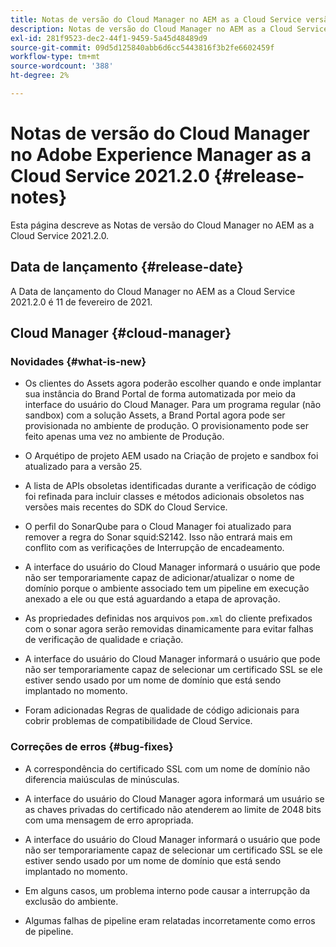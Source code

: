 ```yaml
---
title: Notas de versão do Cloud Manager no AEM as a Cloud Service versão 2021.2.0
description: Notas de versão do Cloud Manager no AEM as a Cloud Service versão 2021.2.0
exl-id: 281f9523-dec2-44f1-9459-5a45d48489d9
source-git-commit: 09d5d125840abb6d6cc5443816f3b2fe6602459f
workflow-type: tm+mt
source-wordcount: '388'
ht-degree: 2%

---
```


# Notas de versão do Cloud Manager no Adobe Experience Manager as a Cloud Service 2021.2.0 {#release-notes}

Esta página descreve as Notas de versão do Cloud Manager no AEM as a Cloud Service 2021.2.0.

## Data de lançamento {#release-date}

A Data de lançamento do Cloud Manager no AEM as a Cloud Service 2021.2.0 é 11 de fevereiro de 2021.

## Cloud Manager {#cloud-manager}

### Novidades {#what-is-new}

* Os clientes do Assets agora poderão escolher quando e onde implantar sua instância do Brand Portal de forma automatizada por meio da interface do usuário do Cloud Manager. Para um programa regular (não sandbox) com a solução Assets, a Brand Portal agora pode ser provisionada no ambiente de produção. O provisionamento pode ser feito apenas uma vez no ambiente de Produção.

* O Arquétipo de projeto AEM usado na Criação de projeto e sandbox foi atualizado para a versão 25.

* A lista de APIs obsoletas identificadas durante a verificação de código foi refinada para incluir classes e métodos adicionais obsoletos nas versões mais recentes do SDK do Cloud Service.

* O perfil do SonarQube para o Cloud Manager foi atualizado para remover a regra do Sonar squid:S2142. Isso não entrará mais em conflito com as verificações de Interrupção de encadeamento.

* A interface do usuário do Cloud Manager informará o usuário que pode não ser temporariamente capaz de adicionar/atualizar o nome de domínio porque o ambiente associado tem um pipeline em execução anexado a ele ou que está aguardando a etapa de aprovação.

* As propriedades definidas nos arquivos `pom.xml` do cliente prefixados com o sonar agora serão removidas dinamicamente para evitar falhas de verificação de qualidade e criação.

* A interface do usuário do Cloud Manager informará o usuário que pode não ser temporariamente capaz de selecionar um certificado SSL se ele estiver sendo usado por um nome de domínio que está sendo implantado no momento.

* Foram adicionadas Regras de qualidade de código adicionais para cobrir problemas de compatibilidade de Cloud Service.

### Correções de erros  {#bug-fixes}

* A correspondência do certificado SSL com um nome de domínio não diferencia maiúsculas de minúsculas.

* A interface do usuário do Cloud Manager agora informará um usuário se as chaves privadas do certificado não atenderem ao limite de 2048 bits com uma mensagem de erro apropriada.

* A interface do usuário do Cloud Manager informará o usuário que pode não ser temporariamente capaz de selecionar um certificado SSL se ele estiver sendo usado por um nome de domínio que está sendo implantado no momento.

* Em alguns casos, um problema interno pode causar a interrupção da exclusão do ambiente.

* Algumas falhas de pipeline eram relatadas incorretamente como erros de pipeline.
